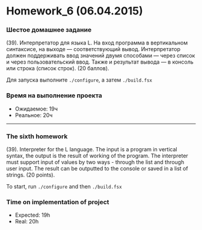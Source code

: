 ﻿Homework_6 (06.04.2015)
=======================

### Шестое домашнее задание

(39). Интерпретатор для языка L. На вход программа в вертикальном синтаксисе, на выходе — соответствующий вывод. Интерпретатор должен поддерживать ввод значений двумя способами — через список и через пользовательский ввод. Также и результат вывода — в консоль или строка (список строк). (20 баллов).

Для запуска выполните `./configure`, а затем `./build.fsx`

### Время на выполнение проекта
* Ожидаемое: 19ч
* Реальное: 20ч

______________________________

### The sixth homework

(39). Interpreter for the L language. The input is a program in vertical syntax, the output is the result of working of the program. The interpreter must support input of values by two ways - through the list and through user input. The result can be outputted to the console or saved in a list of strings. (20 points).

To start, run `./configure` and then `./build.fsx`

### Time on implementation of project
* Expected: 19h
* Real: 20h